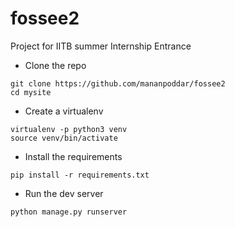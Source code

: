 # fossee2

Project for IITB summer Internship Entrance


- Clone the repo
``` 
git clone https://github.com/mananpoddar/fossee2
cd mysite
```
- Create a virtualenv
```
virtualenv -p python3 venv
source venv/bin/activate
```

- Install the requirements
```
pip install -r requirements.txt
```

- Run the dev server
```
python manage.py runserver
```
